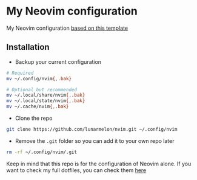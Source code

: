 # My Neovim configuration

My Neovim configuration [based on this template](https://github.com/hendrikmi/neovim-kickstart-config)

## Installation

- Backup your current configuration

```bash
# Required
mv ~/.config/nvim{,.bak}

# Optional but recommended
mv ~/.local/share/nvim{,.bak}
mv ~/.local/state/nvim{,.bak}
mv ~/.cache/nvim{,.bak}

```

- Clone the repo

```bash
git clone https://github.com/lunarmelon/nvim.git ~/.config/nvim

```

- Remove the `.git` folder so you can add it to your own repo later

```bash
rm -rf ~/.config/nvim/.git

```

Keep in mind that this repo is for the configuration of Neovim alone. If you want to check my full dotfiles, you can check them [here](https://github.com/lunarmelon/dotfiles.git)
